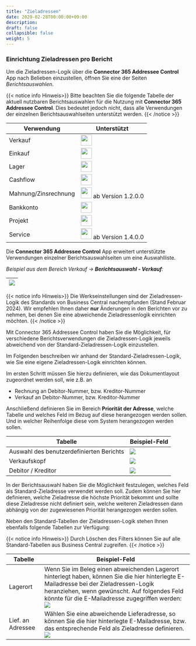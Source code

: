 ```yaml
---
title: "Zieladressen"
date: 2020-02-28T00:00:00+09:00
description: 
draft: false
collapsible: false
weight: 5
---
```

### Einrichtung Zieladressen pro Bericht

Um die Zieladressen-Logik über die **Connector 365 Addressee Control** App nach Belieben einzustellen, öffnen Sie eine der Seiten *Berichtsauswahlen*.

{{< notice info Hinweis>}}
Bitte beachten Sie die folgende Tabelle der aktuell nutzbaren Berichtsauswahlen für die Nutzung mit **Connector 365 Addressee Control**. Dies bedeutet jedoch nicht, dass alle Verwendungen der einzelnen Berichtsauswahlseiten unterstützt werden.
{{< /notice >}}

| Verwendung | Unterstützt|
-------------|-------------
| Verkauf    | <img src="/images/apps/Addresse_Control/tick.png" width=30 >       |
| Einkauf    | <img src="/images/apps/Addresse_Control/tick.png" width=30 >       |
| Lager      | <img src="/images/apps/Addresse_Control/cross.png" width=30 >       |
| Cashflow   | <img src="/images/apps/Addresse_Control/cross.png" width=30 >       |
| Mahnung/Zinsrechnung  | <img src="/images/apps/Addresse_Control/tick.png" width=30 > ab Version 1.2.0.0 |
| Bankkonto | <img src="/images/apps/Addresse_Control/cross.png" width=30 >  |
| Projekt | <img src="/images/apps/Addresse_Control/cross.png" width=30 >  |
| Service | <img src="/images/apps/Addresse_Control/tick.png" width=30 > ab Version 1.4.0.0 |

Die **Connector 365 Addressee Control** App erweitert unterstützte Verwendungen einzelner Berichtsauswahlseiten um eine Auswahlliste.

*Beispiel aus dem Bereich Verkauf -> **Berichtsauswahl - Verkauf**:*

|<img src="/images/apps/Addresse_Control/AddresseeControl_Priorität_der_Adresse_DEU.png" />|
|-|

{{< notice info Hinweis>}}
Die Werkseinstellungen sind der Zieladressen-Logik des Standards von Business Central nachempfunden (Stand Februar 2024). 
Wir empfehlen Ihnen daher **nur** Änderungen in den Berichten vor zu nehmen, bei denen Sie eine abweichende Zieladressenlogik einrichten möchten.
{{< /notice >}}
<p></p>

Mit Connector 365 Addressee Control haben Sie die Möglichkeit, für verschiedene Berichtsverwendungen die Zieladressen-Logik jeweils abweichend von der Standard-Zieladressen-Logik einzustellen.

Im Folgenden beschreiben wir anhand der Standard-Zieladressen-Logik, wie Sie eine eigene Zieladressen-Logik einrichten können.

Im ersten Schritt müssen Sie hierzu definieren, wie das Dokumentlayout zugeordnet werden soll, wie z.B. an 
- Rechnung an Debitor-Nummer, bzw. Kreditor-Nummer
- Verkauf an Debitor-Nummer, bzw. Kreditor-Nummer

Anschließend definieren Sie im Bereich **Priorität der Adresse**, welche Tabelle und welches Feld im Bezug auf diese herangezogen werden sollen. Und in welcher Reihenfolge diese vom System herangezogen werden sollen.

| Tabelle | Beispiel-Feld |
|-|-|
|Auswahl des benutzerdefinierten Berichts | <img src="/images/apps/Addresse_Control/Dokumentenlayouts_Zieladressen.png" /> |
|Verkaufskopf | <img src="/images/apps/Addresse_Control/Belegkopf_Zieladresse_DEU.png" /> |
| Debitor / Kreditor | <img src="/images/apps/Addresse_Control/Debitor_Zieladresse_DEU.png" /> |

In der Berichtsauswahl haben Sie die Möglichkeit festzulegen, welches Feld als Standard-Zieladresse verwendet werden soll. Zudem können Sie hier definieren, welche Zieladresse die höchste Priorität bekommt und sollte diese Zieladresse nicht definiert sein, welche weiteren Zieladressen dann abhängig von der zugewiesenen Priorität herangezogen werden sollen.

Neben den Standard-Tabellen der Zieladressen-Logik stehen Ihnen ebenfalls folgende Tabellen zur Verfügung:

{{< notice info Hinweis>}}
Durch Löschen des Filters können Sie auf alle Standard-Tabellen aus Business Central zugreifen.
{{< /notice >}}
<p></p>

| Tabelle | Beispiel-Feld |
|-|-|
|  Lagerort | Wenn Sie im Beleg einen abweichenden Lagerort hinterlegt haben, können Sie die hier hinterlegte E-Mailadresse bei der Zieladressen-Logik heranziehen, wenn gewünscht. Auf folgendes Feld könnte für die E-Mailadresse zugegriffen werden: <img src="/images/apps/Addresse_Control/Bsp_Mailempfänger_Lagerortcode_DEU.png" /> |
| Lief. an Adressee | Wählen Sie eine abweichende Lieferadresse, so können Sie die hier hinterlegte E-Mailadresse, bzw. das entsprechende Feld als Zieladresse definieren. <img src="/images/apps/Addresse_Control/Bsp_Mailempfänger_LiefanAdresse_DEU.png" /> | 
